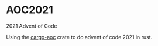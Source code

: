 # AOC2021
2021 Advent of Code

Using the [cargo-aoc](https://github.com/gobanos/cargo-aoc) crate to do advent of code 2021 in rust.
